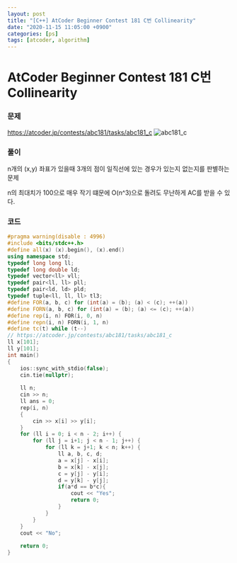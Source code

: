 ```yaml
---
layout: post
title: "[C++] AtCoder Beginner Contest 181 C번 Collinearity"
date: "2020-11-15 11:05:00 +0900"
categories: [ps]
tags: [atcoder, algorithm]
---
```


# AtCoder Beginner Contest 181 C번 Collinearity
### 문제

https://atcoder.jp/contests/abc181/tasks/abc181_c
![abc181_c](https://i.imgur.com/ry0gWpn.png)
  
  
### 풀이

n개의 (x,y) 좌표가 있을때 3개의 점이 일직선에 있는 경우가 있는지 없는지를 판별하는 문제

n의 최대치가 100으로 매우 작기 떄문에 O(n^3)으로 돌려도 무난하게 AC를 받을 수 있다.
  
### 코드

```cpp
#pragma warning(disable : 4996)
#include <bits/stdc++.h>
#define all(x) (x).begin(), (x).end()
using namespace std;
typedef long long ll;
typedef long double ld;
typedef vector<ll> vll;
typedef pair<ll, ll> pll;
typedef pair<ld, ld> pld;
typedef tuple<ll, ll, ll> tl3;
#define FOR(a, b, c) for (int(a) = (b); (a) < (c); ++(a))
#define FORN(a, b, c) for (int(a) = (b); (a) <= (c); ++(a))
#define rep(i, n) FOR(i, 0, n)
#define repn(i, n) FORN(i, 1, n)
#define tc(t) while (t--)
// https://atcoder.jp/contests/abc181/tasks/abc181_c
ll x[101];
ll y[101];
int main()
{
    ios::sync_with_stdio(false);
    cin.tie(nullptr);
 
    ll n;
    cin >> n;
    ll ans = 0;
    rep(i, n)
    {
        cin >> x[i] >> y[i];
    }
    for (ll i = 0; i < n - 2; i++) {
        for (ll j = i+1; j < n - 1; j++) {
            for (ll k = j+1; k < n; k++) {
                ll a, b, c, d;
                a = x[j] - x[i];
                b = x[k] - x[j];
                c = y[j] - y[i];
                d = y[k] - y[j];
                if(a*d == b*c){
                    cout << "Yes";
                    return 0;
                }
            }
        }
    }
    cout << "No";
 
    return 0;
}
```